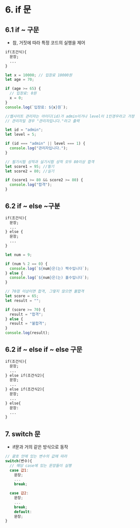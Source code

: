 # 6. if 문

## 6.1 if ~ 구문

- 참, 거짓에 따라 특정 코드의 실행을 제어

```txt
if(조건식){
  문장;
  ...
}
```

```js
let x = 10000; // 입장료 10000원
let age = 70;

if (age >= 65) {
  // 입장료: 0원
  x = 0;
}
console.log(`입장료: ${x}원`);

//웹사이트 관리자는 아이디(id)가 admin이거나 level이 1인경우라고 가정
// 관리자일 경우 "관리자입니다."라고 출력

let id = "admin";
let level = 5;

if (id === "admin" || level === 1) {
  console.log("관리자입니다.");
}

// 필기시험 성적과 실기시험 성적 모두 80이상 합격
let score1 = 95; //필기
let score2 = 80; //실기

if (score1 >= 80 && score2 >= 80) {
  console.log("합격");
}
```

## 6.2 if ~ else ~구분

```txt
if(조건식){
  문장;
  ...
} else {
  문장;
  ...
}
```

```js
let num = 9;

if (num % 2 == 0) {
  console.log(`${num}은(는) 짝수입니다`);
} else {
  console.log(`${num}은(는) 홀수입니다`);
}

// 70점 이상이면 합격, 그렇지 않으면 불합격
let score = 65;
let result = "";

if (score >= 70) {
  result = "합격";
} else {
  result = "불합격";
}
console.log(result);
```

## 6.2 if ~ else if ~ else 구문

```txt
if(조건식){
  문장;
  ...
} else if(조건식2){
  문장;
  ...
} else if(조건식2){
  문장;
  ...
} else{
  문장:
  ...
}
```

## 7. switch 문

- if문과 거의 같은 방식으로 동작

```js
// 괄호 안에 있는 변수의 값에 따라
switch(변수){
  // 해당 case에 있는 문장들이 실행
  case 값1:
    문장;
    ...
    break;

  case 값2:
    문장;
    ...
    break;
    default:
    문장;
}
```
